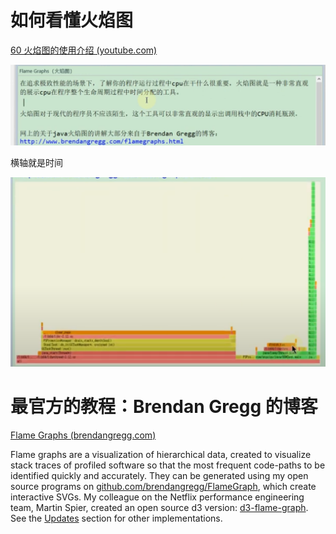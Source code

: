 # 如何看懂火焰图

[60 火焰图的使用介绍 (youtube.com)](https://www.youtube.com/watch?v=5SnLicmWHh4)

![image-20240317222743574](./如何看懂火焰图.assets/image-20240317222743574.png)

横轴就是时间

![image-20240317222816732](./如何看懂火焰图.assets/image-20240317222816732.png)

# 最官方的教程：Brendan Gregg 的博客

[Flame Graphs (brendangregg.com)](https://www.brendangregg.com/flamegraphs.html)

Flame graphs are a visualization of hierarchical data, created to visualize stack traces of profiled software so that the most frequent code-paths to be identified quickly and accurately. They can be generated using my open source programs on [github.com/brendangregg/FlameGraph](https://github.com/brendangregg/FlameGraph), which create interactive SVGs. My colleague on the Netflix performance engineering team, Martin Spier, created an open source d3 version: [d3-flame-graph](https://github.com/spiermar/d3-flame-graph). See the [Updates](https://www.brendangregg.com/flamegraphs.html#Updates) section for other implementations.

